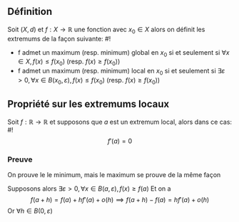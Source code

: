 ## Définition
Soit $(X, d)$ et $f: X \to \mathbb{R}$ une fonction avec $x_{0} \in X$ alors on définit les extremums de la façon suivante: #!

- f admet un maximum (resp. minimum) global en $x_{0}$ si et seulement si $\forall x \in X, f(x) \leq f(x_{0})$ (resp. $f(x) \geq f(x_{0})$)
- f admet un maximum (resp. minimum) local en $x_{0}$ si et seulement si $\exists \varepsilon > 0, \forall x \in B(x_{0}, \varepsilon), f(x) \leq f(x_{0})$ (resp. $f(x) \geq f(x_{0})$)

## Propriété sur les extremums locaux
Soit $f: \mathbb{R} \to \mathbb{R}$ et supposons que $a$ est un extremum local, alors dans ce cas: #!
$$
f'(a) = 0
$$

### Preuve
On prouve le le minimum, mais le maximum se prouve de la même façon

Supposons alors $\exists \varepsilon >0, \forall x \in B(a, \varepsilon), f(x) \geq f(a)$
Et on a $$
f(a+h) = f(a) +hf'(a) +o(h) \implies f(a+h) - f(a) = hf'(a) + o(h)
$$
Or $\forall h \in B(0, \varepsilon)$